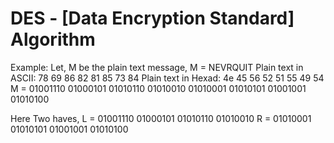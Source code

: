 # DES - [Data Encryption Standard] Algorithm

 Example:
 Let,
 M be the plain text message,
 M = NEVRQUIT
 Plain text in ASCII: 78 69 86 82 81 85 73 84
 Plain text in Hexad: 4e 45 56 52 51 55 49 54
 M = 01001110 01000101 01010110 01010010 01010001 01010101 01001001 01010100

 Here Two haves,
 L = 01001110 01000101 01010110 01010010
 R = 01010001 01010101 01001001 01010100
